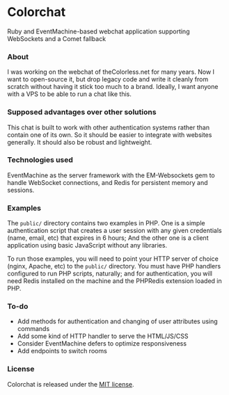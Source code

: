 Colorchat
=========

Ruby and EventMachine-based webchat application supporting WebSockets and a Comet fallback

### About

I was working on the webchat of theColorless.net for many years. Now I want to open-source it,
but drop legacy code and write it cleanly from scratch without having it stick too much
to a brand. Ideally, I want anyone with a VPS to be able to run a chat like this.

### Supposed advantages over other solutions

This chat is built to work with other authentication systems rather than contain one of its own.
So it should be easier to integrate with websites generally. It should also be robust and lightweight.

### Technologies used

EventMachine as the server framework with the EM-Websockets gem to handle WebSocket connections, and Redis for
persistent memory and sessions.

### Examples

The `public/` directory contains two examples in PHP. One is a simple authentication script that creates a user session with any given credentials (name, email, etc) that expires in 6 hours; And the other one is a client application using basic JavaScript without any libraries.

To run those examples, you will need to point your HTTP server of choice (nginx, Apache, etc) to the `public/` directory. You must have PHP handlers configured to run PHP scripts, naturally; and for authentication, you will need Redis installed on the machine and the PHPRedis extension loaded in PHP.

### To-do

* Add methods for authentication and changing of user attributes using commands
* Add some kind of HTTP handler to serve the HTML/JS/CSS
* Consider EventMachine defers to optimize responsiveness
* Add endpoints to switch rooms

### License

Colorchat is released under the [MIT license](http://www.opensource.org/licenses/MIT).
